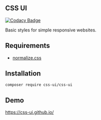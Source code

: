 ## CSS UI

[![Codacy Badge](https://api.codacy.com/project/badge/Grade/e15a66e2192b4a4f82a4f0f931fd89bc)](https://www.codacy.com/app/accgit/cssui?utm_source=github.com&utm_medium=referral&utm_content=css-ui/cssui&utm_campaign=badger)

Basic styles for simple responsive websites.

## Requirements

- [normalize.css](https://github.com/necolas/normalize.css)

## Installation

```
composer require css-ui/css-ui
```

## Demo

https://css-ui.github.io/
